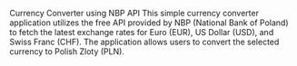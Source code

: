 Currency Converter using NBP API
This simple currency converter application utilizes the free API provided by NBP (National Bank of Poland) to fetch the latest exchange rates for Euro (EUR), US Dollar (USD), and Swiss Franc (CHF). The application allows users to convert the selected currency to Polish Zloty (PLN).
